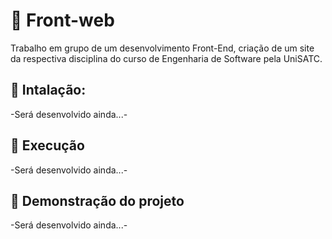 # 🔭 Front-web

Trabalho em grupo de um desenvolvimento Front-End, criação de um site da respectiva disciplina do curso de Engenharia de Software pela UniSATC.

## 🔧 Intalação:
-Será desenvolvido ainda...-

## 🚀 Execução
-Será desenvolvido ainda...-

## 🔭 Demonstração do projeto
-Será desenvolvido ainda...-
